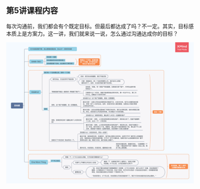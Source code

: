 ## 第5讲课程内容

每次沟通前，我们都会有个既定目标。但最后都达成了吗？不一定。其实，目标感本质上是方案力。这一讲，我们就来说一说，怎么通过沟通达成你的目标？

<img alt="String in memory" src="img/day05/note.png" class="center"/>
